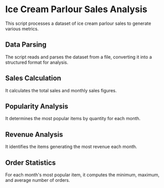 # Ice Cream Parlour Sales Analysis

This script processes a dataset of ice cream parlour sales to generate various metrics.

## Data Parsing
The script reads and parses the dataset from a file, converting it into a structured format for analysis.

## Sales Calculation
It calculates the total sales and monthly sales figures.

## Popularity Analysis
It determines the most popular items by quantity for each month.

## Revenue Analysis
It identifies the items generating the most revenue each month.

## Order Statistics
For each month's most popular item, it computes the minimum, maximum, and average number of orders.
